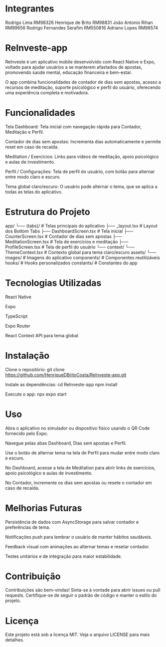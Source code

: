 # Integrantes
Rodrigo Lima RM98326
Henrique de Brito RM98831
João Antonio Rihan RM99656
Rodrigo Fernandes Serafim RM550816
Adriano Lopes RM98574

# ReInveste-app

ReInveste é um aplicativo mobile desenvolvido com React Native e Expo, voltado para ajudar usuários a se manterem afastados de apostas, promovendo saúde mental, educação financeira e bem-estar.

O app combina funcionalidades de contador de dias sem apostas, acesso a recursos de meditação, suporte psicológico e perfil do usuário, oferecendo uma experiência completa e motivadora.

# Funcionalidades

Tela Dashboard: Tela inicial com navegação rápida para Contador, Meditação e Perfil.

Contador de dias sem apostas: Incrementa dias automaticamente e permite reset em caso de recaída.

Meditation / Exercícios: Links para vídeos de meditação, apoio psicológico e aulas de investimento.

Perfil / Configurações: Tela de perfil do usuário, com botão para alternar entre modo claro e escuro.

Tema global claro/escuro: O usuário pode alternar o tema, que se aplica a todas as telas do aplicativo.

# Estrutura do Projeto

app/
└── (tabs)/ # Telas principais do aplicativo
├── _layout.tsx # Layout dos Bottom Tabs
├── DashboardScreen.tsx # Tela inicial
├── CounterScreen.tsx # Contador de dias sem apostas
├── MeditationScreen.tsx # Tela de exercícios e meditação
├── ProfileScreen.tsx # Tela de perfil do usuário
└── context/
└── ThemeContext.tsx # Contexto global para tema claro/escuro
assets/
└── images/ # Imagens do aplicativo
components/ # Componentes reutilizáveis
hooks/ # Hooks personalizados
constants/ # Constantes do app

# Tecnologias Utilizadas

React Native

Expo

TypeScript

Expo Router

React Context API para tema global

# Instalação

Clone o repositório:
git clone https://github.com/HenriqueDBritoCosta/ReInveste-app.git

Instale as dependências:
cd ReInveste-app
npm install

Execute o app:
npx expo start

# Uso

Abra o aplicativo no simulador ou dispositivo físico usando o QR Code fornecido pelo Expo.

Navegue pelas abas Dashboard, Dias sem apostas e Perfil.

Use o botão de alternar tema na tela de Perfil para mudar entre modo claro e escuro.

No Dashboard, acesse a tela de Meditation para abrir links de exercícios, apoio psicológico e aulas de investimento.

No Contador, incremente os dias sem apostas ou resete o contador em caso de recaída.

# Melhorias Futuras

Persistência de dados com AsyncStorage para salvar contador e preferências de tema.

Notificações push para lembrar o usuário de manter hábitos saudáveis.

Feedback visual com animações ao alternar temas e resetar contador.

Testes unitários e de integração para maior estabilidade.

# Contribuição

Contribuições são bem-vindas! Sinta-se à vontade para abrir issues ou pull requests.
Certifique-se de seguir o padrão de código e manter o estilo do projeto.

# Licença

Este projeto está sob a licença MIT. Veja o arquivo LICENSE para mais detalhes.